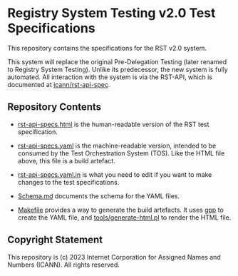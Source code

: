 # Registry System Testing v2.0 Test Specifications

This repository contains the specifications for the RST v2.0 system.

This system will replace the original Pre-Delegation Testing (later renamed to Registry System
Testing). Unlike its predecessor, the new system is fully automated. All interaction with the system 
is via the RST-API, which is documented at [icann/rst-api-spec](https://github.com/icann/rst-api-spec).

## Repository Contents

* [rst-api-specs.html](rst-api-specs.html) is the human-readable version of the RST test specification.

* [rst-api-specs.yaml](rst-api-specs.yaml) is the machine-readable version, intended to be consumed by the Test Orchestration System (TOS). Like the HTML file above, this file is a build artefact.

* [rst-api-specs.yaml.in](rst-api-specs.yaml.in) is what you need to edit if you want to make changes to the test specifications.

* [Schema.md](Schema.md) documents the schema for the YAML files.

* [Makefile](Makefile) provides a way to generate the build artefacts. It uses [gpp](https://logological.org/gpp) to create the YAML file, and [tools/generate-html.pl](tools/generate-html.pl) to render the HTML file.

## Copyright Statement

This repository is (c) 2023 Internet Corporation for Assigned Names and Numbers (ICANN). All rights reserved.